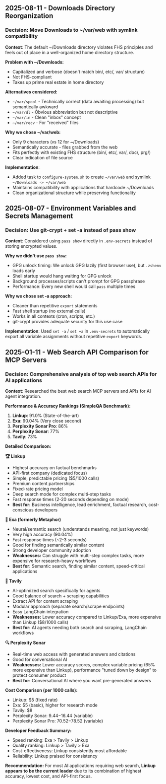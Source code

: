 ## 2025-08-11 - Downloads Directory Reorganization  

### Decision: Move Downloads to ~/var/web with symlink compatibility

**Context**: The default ~/Downloads directory violates FHS principles and feels out of place in a well-organized home directory structure.

**Problem with ~/Downloads:**
- Capitalized and verbose (doesn't match bin/, etc/, var/ structure)
- Not FHS-compliant 
- Takes up prime real estate in home directory

**Alternatives considered:**
- `~/var/spool` - Technically correct (data awaiting processing) but semantically awkward
- `~/var/dl` - Obvious abbreviation but not descriptive  
- `~/var/in` - Clean "inbox" concept
- `~/var/recv` - For "received" files

**Why we chose ~/var/web:**
- Only 9 characters (vs 12 for ~/Downloads)
- Semantically accurate - files grabbed from the web
- Fits perfectly with existing FHS structure (bin/, etc/, var/, doc/, prg/)
- Clear indication of file source

**Implementation**: 
- Added task to `configure-system.sh` to create `~/var/web` and symlink `~/Downloads -> ~/var/web`
- Maintains compatibility with applications that hardcode ~/Downloads
- Clean organizational structure while preserving functionality

## 2025-08-07 - Environment Variables and Secrets Management

### Decision: Use git-crypt + set -a instead of pass show

**Context**: Considered using `pass show` directly in `.env-secrets` instead of storing encrypted values.

**Why we didn't use `pass show`:**
- GPG unlock timing: We unlock GPG lazily (first browser use), but `.zshenv` loads early
- Shell startup would hang waiting for GPG unlock
- Background processes/scripts can't prompt for GPG passphrase  
- Performance: Every new shell would call `pass` multiple times

**Why we chose set -a approach:**
- Cleaner than repetitive `export` statements
- Fast shell startup (no external calls)
- Works in all contexts (cron, scripts, etc.)
- git-crypt provides adequate security for this use case

**Implementation**: Used `set -a` / `set +a` in `.env-secrets` to automatically export all variable assignments without repetitive `export` keywords.

## 2025-01-11 - Web Search API Comparison for MCP Servers

### Decision: Comprehensive analysis of top web search APIs for AI applications

**Context**: Researched the best web search MCP servers and APIs for AI agent integration.

**Performance & Accuracy Rankings (SimpleQA Benchmark):**
1. **Linkup**: 91.0% (State-of-the-art)
2. **Exa**: 90.04% (Very close second) 
3. **Perplexity Sonar Pro**: 86%
4. **Perplexity Sonar**: 77%
5. **Tavily**: 73%

**Detailed Comparison:**

**🏆 Linkup**
- Highest accuracy on factual benchmarks
- API-first company (dedicated focus)
- Simple, predictable pricing ($5/1000 calls)
- Premium content partnerships
- Fixed-rate pricing model
- Deep search mode for complex multi-step tasks
- Fast response times (2-20 seconds depending on mode)
- **Best for:** Business intelligence, lead enrichment, factual research, cost-conscious developers

**🥈 Exa (formerly Metaphor)**
- Neural/semantic search (understands meaning, not just keywords)
- Very high accuracy (90.04%)
- Fast response times (~2-3 seconds)
- Good for finding semantically similar content
- Strong developer community adoption
- **Weaknesses:** Can struggle with multi-step complex tasks, more expensive for research-heavy workflows
- **Best for:** Semantic search, finding similar content, speed-critical applications

**🥉 Tavily**
- AI-optimized search specifically for agents
- Good balance of search + scraping capabilities
- Extract API for content scraping
- Modular approach (separate search/scrape endpoints)
- Easy LangChain integration
- **Weaknesses:** Lower accuracy compared to Linkup/Exa, more expensive than Linkup ($8/1000 calls)
- **Best for:** AI agents needing both search and scraping, LangChain workflows

**🔍 Perplexity Sonar**
- Real-time web access with generated answers and citations
- Good for conversational AI
- **Weaknesses:** Lower accuracy scores, complex variable pricing (65% more expensive than Linkup), performance "tuned down by design" to protect consumer product
- **Best for:** Conversational AI where you want pre-generated answers

**Cost Comparison (per 1000 calls):**
- Linkup: $5 (fixed rate)
- Exa: $5 (basic), higher for research mode
- Tavily: $8
- Perplexity Sonar: $9.44-$16.44 (variable)
- Perplexity Sonar Pro: $70.52-$78.52 (variable)

**Developer Feedback Summary:**
- Speed ranking: Exa > Tavily > Linkup
- Quality ranking: Linkup > Tavily > Exa
- Cost-effectiveness: Linkup consistently most affordable
- Reliability: Linkup praised for consistency

**Recommendation:** For most AI applications requiring web search, **Linkup appears to be the current leader** due to its combination of highest accuracy, lowest cost, and API-first focus.
